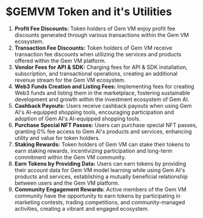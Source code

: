 # $GEMVM Token and it's Utilities

1. **Profit Fee Discounts:** Token holders of Gem VM enjoy profit fee discounts generated through various transactions within the Gem VM ecosystem.
2. **Transaction Fee Discounts:** Token holders of Gem VM receive transaction fee discounts when utilizing the services and products offered within the Gem VM platform.
3. **Vendor Fees for API & SDK:** Charging fees for API & SDK installation, subscription, and transactional operations, creating an additional revenue stream for the Gem VM ecosystem.
4. **Web3 Funds Creation and Listing Fees:** Implementing fees for creating Web3 funds and listing them in the marketplace, fostering sustainable development and growth within the investment ecosystem of Gem AI.
5. **Cashback Payouts:** Users receive cashback payouts when using Gem AI's AI-equipped shopping tools, encouraging participation and adoption of Gem AI's AI-equipped shopping tools.
6. **Purchase Special NFT Passes:** Users can purchase special NFT passes, granting 0% fee access to Gem AI's products and services, enhancing utility and value for token holders.
7. **Staking Rewards:** Token holders of Gem VM can stake their tokens to earn staking rewards, incentivizing participation and long-term commitment within the Gem VM community.
8. **Earn Tokens by Providing Data:** Users can earn tokens by providing their account data for Gem VM model learning while using Gem AI's products and services, establishing a mutually beneficial relationship between users and the Gem VM platform.
9. **Community Engagement Rewards:** Active members of the Gem VM community have the opportunity to earn tokens by participating in marketing contests, trading competitions, and community-managed activities, creating a vibrant and engaged ecosystem.
